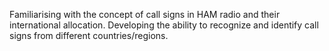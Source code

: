 Familiarising with the concept of call signs in HAM radio and their international allocation. Developing the ability to recognize and identify call signs from different countries/regions.



